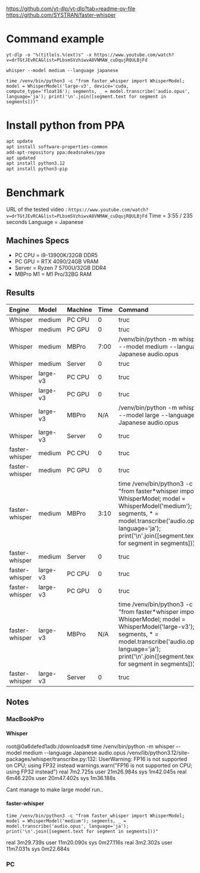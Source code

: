 https://github.com/yt-dlp/yt-dlp?tab=readme-ov-file
https://github.com/SYSTRAN/faster-whisper

# Command example

`yt-dlp -o "%(title)s.%(ext)s" -x https://www.youtube.com/watch?v=drTGtJEvRCA&list=PLbsmSVzhiwvA8VNMAW_cuDqujRQULBjFd`

`whisper --model medium --language japanese `

`time /venv/bin/python3 -c "from faster_whisper import WhisperModel; model = WhisperModel('large-v3', device='cuda, compute_type='float16'); segments, _ = model.transcribe('audio.opus', language='ja'); print('\n'.join([segment.text for segment in segments]))"`

# Install python from PPA

```sh
apt update
apt install software-properties-common
add-apt-repository ppa:deadsnakes/ppa
apt updated
apt install python3.12
apt install python3-pip
```

# Benchmark

URL of the tested video : `https://www.youtube.com/watch?v=drTGtJEvRCA&list=PLbsmSVzhiwvA8VNMAW_cuDqujRQULBjFd`
Time = 3:55 / 235 seconds
Language = Japanese

## Machines Specs

- PC CPU = i9-13900K/32GB DDR5
- PC GPU = RTX 4090/24GB VRAM
- Server = Ryzen 7 5700U/32GB DDR4
- MBPro M1 = M1 Pro/32BG RAM

## Results

| Engine         | Model    | Machine | Time | Command                                                                                                                                                                                                                      |
| :------------- | :------- | :------ | :--- | :--------------------------------------------------------------------------------------------------------------------------------------------------------------------------------------------------------------------------- |
| Whisper        | medium   | PC CPU  | 0    | truc                                                                                                                                                                                                                         |
| Whisper        | medium   | PC GPU  | 0    | truc                                                                                                                                                                                                                         |
| Whisper        | medium   | MBPro   | 7:00 | /venv/bin/python -m whisper --model medium --language Japanese audio.opus                                                                                                                                                    |
| Whisper        | medium   | Server  | 0    | truc                                                                                                                                                                                                                         |
| Whisper        | large-v3 | PC CPU  | 0    | truc                                                                                                                                                                                                                         |
| Whisper        | large-v3 | PC GPU  | 0    | truc                                                                                                                                                                                                                         |
| Whisper        | large-v3 | MBPro   | N/A  | /venv/bin/python -m whisper --model large --language Japanese audio.opus                                                                                                                                                     |
| Whisper        | large-v3 | Server  | 0    | truc                                                                                                                                                                                                                         |
| faster-whisper | medium   | PC CPU  | 0    | truc                                                                                                                                                                                                                         |
| faster-whisper | medium   | PC GPU  | 0    | truc                                                                                                                                                                                                                         |
| faster-whisper | medium   | MBPro   | 3:10 | time /venv/bin/python3 -c "from faster*whisper import WhisperModel; model = WhisperModel('medium'); segments, * = model.transcribe('audio.opus', language='ja'); print('\n'.join([segment.text for segment in segments]))"   |
| faster-whisper | medium   | Server  | 0    | truc                                                                                                                                                                                                                         |
| faster-whisper | large-v3 | PC CPU  | 0    | truc                                                                                                                                                                                                                         |
| faster-whisper | large-v3 | PC GPU  | 0    | truc                                                                                                                                                                                                                         |
| faster-whisper | large-v3 | MBPro   | N/A  | time /venv/bin/python3 -c "from faster*whisper import WhisperModel; model = WhisperModel('large-v3'); segments, * = model.transcribe('audio.opus', language='ja'); print('\n'.join([segment.text for segment in segments]))" |
| faster-whisper | large-v3 | Server  | 0    | truc                                                                                                                                                                                                                         |

## Notes

### MacBookPro

#### Whisper

root@0a6defed1adb:/downloads# time /venv/bin/python -m whisper --model medium --language Japanese audio.opus
/venv/lib/python3.12/site-packages/whisper/transcribe.py:132: UserWarning: FP16 is not supported on CPU; using FP32 instead
warnings.warn("FP16 is not supported on CPU; using FP32 instead")
real 7m2.725s
user 21m26.984s
sys 1m42.045s
real 6m46.220s
user 20m47.402s
sys 1m36.188s

Cant manage to make large model run..

#### faster-whisper

`time /venv/bin/python3 -c "from faster_whisper import WhisperModel; model = WhisperModel('medium'); segments, _ = model.transcribe('audio.opus', language='ja'); print('\n'.join([segment.text for segment in segments]))"`

real 3m29.739s
user 11m20.090s
sys 0m27.116s
real 3m2.302s
user 11m7.031s
sys 0m22.684s

### PC
